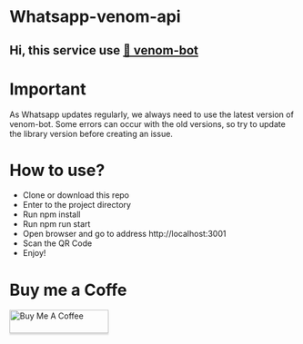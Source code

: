 # Whatsapp-venom-api

## Hi, this service use <a href="https://github.com/orkestral/venom">🔗 venom-bot</a>

# Important

As Whatsapp updates regularly, we always need to use the latest version of venom-bot. Some errors can occur with the old versions, so try to update the library version before creating an issue.

# How to use?

<ul>
<li>Clone or download this repo</li>
<li>Enter to the project directory</li>
<li>Run npm install</li>
<li>Run npm run start</li>
<li>Open browser and go to address http://localhost:3001</li>
<li>Scan the QR Code</li>
<li>Enjoy!</li>
</ul>

# Buy me a Coffe

<a href="https://www.buymeacoffee.com/jonathanret" target="_blank"><img src="https://www.buymeacoffee.com/assets/img/custom_images/orange_img.png" alt="Buy Me A Coffee" style="height: 41px !important;width: 174px !important;box-shadow: 0px 3px 2px 0px rgba(190, 190, 190, 0.5) !important;-webkit-box-shadow: 0px 3px 2px 0px rgba(190, 190, 190, 0.5) !important;" ></a>
